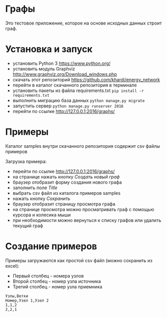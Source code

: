 # Графы
Это тестовое приложение, которое на основе исходных данных строит граф.

# Установка и запуск
- установить Python 3 https://www.python.org/
- установить модуль Graphviz http://www.graphviz.org/Download_windows.php
- скачать этот репозиторий https://github.com/khardi/energy_network
- перейти в каталог скачанного репозитория в терминале
- установить пакеты из файла requirements.txt
`pip install -r requirements.txt`
- выполнить миграцию база данных
`python manage.py migrate`
- запустить сервер
`python manage.py runserver 2016`
- перейти по ссылке http://127.0.0.1:2016/graphs/

# Примеры
Каталог samples внутри скачанного репозитория содержит csv файлы примеров

Загрузка примера:
- перейти по ссылке http://127.0.0.1:2016/graphs/
- на странице нажать кнопку *Создать новый граф*
- браузер отобразит форму создания нового графа
- заполнить поле *Title*
- выбрать csv файл из каталога примеров samples
- нажать кнопку *Сохранить*
- браузер отобразит страницу просмотра графа
- на странице просмотра можно просматривать граф с помощью курсора и колесика мыши
- при необходимости можно вернуться к списку графов или удалить текущий граф

# Создание примеров
Примеры загружаются как простой csv файл (можно сохранить из excel):
- Первый столбец - номера узлов
- Второй столбец - номер узла источника
- Третий столбец - номер узла приемника

```
Узлы,Ветки
Номер,Узел 1,Узел 2
1,1,2
2,2,1

```